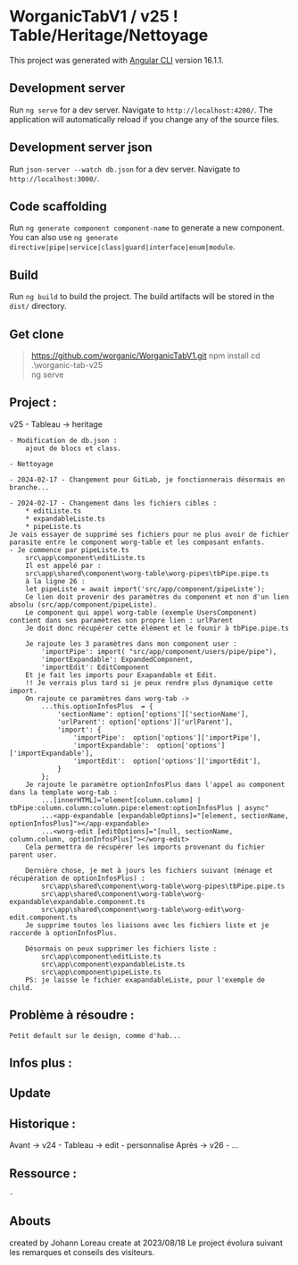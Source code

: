 # WorganicTabV1 / v25 ! Table/Heritage/Nettoyage

This project was generated with [Angular CLI](https://github.com/angular/angular-cli) version 16.1.1.

## Development server

Run `ng serve` for a dev server. Navigate to `http://localhost:4200/`. The application will automatically reload if you change any of the source files.

## Development server json

Run `json-server --watch db.json` for a dev server. Navigate to `http://localhost:3000/`.

## Code scaffolding

Run `ng generate component component-name` to generate a new component. You can also use `ng generate directive|pipe|service|class|guard|interface|enum|module`.

## Build

Run `ng build` to build the project. The build artifacts will be stored in the `dist/` directory.

## Get clone 
> https://github.com/worganic/WorganicTabV1.git
> npm install
> cd .\worganic-tab-v25\
> ng serve

## Project :
v25 - Tableau -> heritage

    - Modification de db.json :
        ajout de blocs et class.

    - Nettoyage

    - 2024-02-17 - Changement pour GitLab, je fonctionnerais désormais en branche...

    - 2024-02-17 - Changement dans les fichiers cibles :
        * editListe.ts
        * expandableListe.ts
        * pipeListe.ts
    Je vais essayer de supprimé ses fichiers pour ne plus avoir de fichier parasite entre le component worg-table et les composant enfants.
    - Je commence par pipeListe.ts
        src\app\component\editListe.ts
        Il est appelé par :
        src\app\shared\component\worg-table\worg-pipes\tbPipe.pipe.ts
        à la ligne 26 :
        let pipeListe = await import('src/app/component/pipeListe');
        Ce lien doit provenir des paramètres du component et non d'un lien absolu (src/app/component/pipeListe).
        Le component qui appel worg-table (exemple UsersComponent) contient dans ses paramètres son propre lien : urlParent
        Je doit donc récupérer cette élément et le founir à tbPipe.pipe.ts

        Je rajoute les 3 paramètres dans mon component user :
            'importPipe': import( "src/app/component/users/pipe/pipe"),
            'importExpandable': ExpandedComponent,
            'importEdit': EditComponent
        Et je fait les imports pour Exapandable et Edit.
        !! Je verrais plus tard si je peux rendre plus dynamique cette import.
        On rajoute ce paramètres dans worg-tab -> 
            ...this.optionInfosPlus  = {
                'sectionName': option['options']['sectionName'],
                'urlParent': option['options']['urlParent'],
                'import': {
                    'importPipe':  option['options']['importPipe'],
                    'importExpandable':  option['options']['importExpandable'],
                    'importEdit':  option['options']['importEdit'],
                }
            };
        Je rajoute le paramètre optionInfosPlus dans l'appel au component dans la template worg-tab :
            ...[innerHTML]="element[column.column] | tbPipe:column.column:column.pipe:element:optionInfosPlus | async"
            ...<app-expandable [expandableOptions]="[element, sectionName, optionInfosPlus]"></app-expandable>
            ...<worg-edit [editOptions]="[null, sectionName, column.column, optionInfosPlus]"></worg-edit>
        Cela permettra de récupérer les imports provenant du fichier parent user.

        Dernière chose, je met à jours les fichiers suivant (ménage et récupération de optionInfosPlus) :
            src\app\shared\component\worg-table\worg-pipes\tbPipe.pipe.ts
            src\app\shared\component\worg-table\worg-expandable\expandable.component.ts
            src\app\shared\component\worg-table\worg-edit\worg-edit.component.ts
        Je supprime toutes les liaisons avec les fichiers liste et je raccorde à optionInfosPlus.
           
        Désormais on peux supprimer les fichiers liste :
            src\app\component\editListe.ts
            src\app\component\expandableListe.ts
            src\app\component\pipeListe.ts
        PS: je laisse le fichier exapandableListe, pour l'exemple de child.


## Problème à résoudre :
    Petit default sur le design, comme d'hab...

## Infos plus :
   
## Update

## Historique :
Avant -> v24 - Tableau -> edit - personnalise
Après -> v26 - ...

## Ressource :
    -


## Abouts
created by Johann Loreau
create at 2023/08/18
Le project évolura suivant les remarques et conseils des visiteurs.